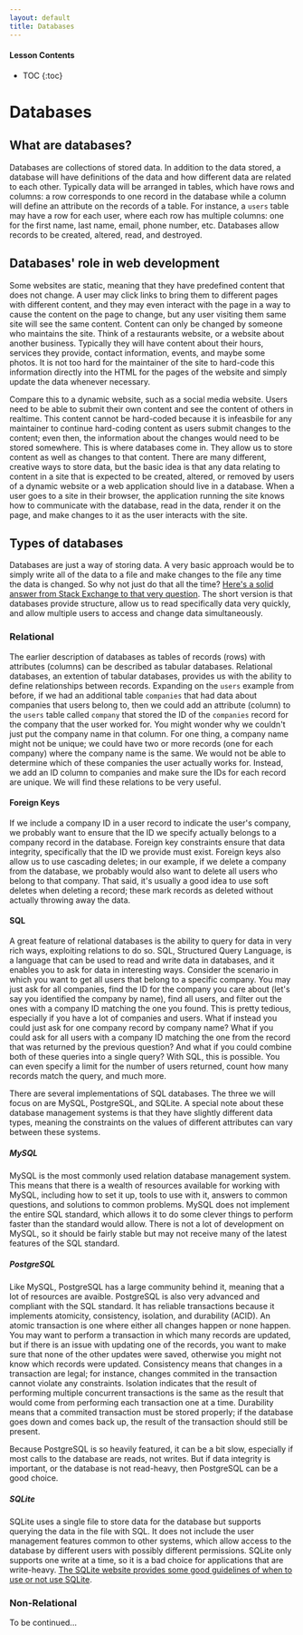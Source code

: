 ```yaml
---
layout: default
title: Databases
---
```


#### Lesson Contents
* TOC
{:toc}

# Databases

## What are databases?

Databases are collections of stored data. In addition to the data stored, a database will have definitions of the data and how different data are related to each other. Typically data will be arranged in tables, which have rows and columns: a row corresponds to one record in the database while a column will define an attribute on the records of a table. For instance, a `users` table may have a row for each user, where each row has multiple columns: one for the first name, last name, email, phone number, etc. Databases allow records to be created, altered, read, and destroyed.

## Databases' role in web development

Some websites are static, meaning that they have predefined content that does not change. A user may click links to bring them to different pages with different content, and they may even interact with the page in a way to cause the content on the page to change, but any user visiting them same site will see the same content. Content can only be changed by someone who maintains the site. Think of a restaurants website, or a website about another business. Typically they will have content about their hours, services they provide, contact information, events, and maybe some photos. It is not too hard for the maintainer of the site to hard-code this information directly into the HTML for the pages of the website and simply update the data whenever necessary.

Compare this to a dynamic website, such as a social media website. Users need to be able to submit their own content and see the content of others in realtime. This content cannot be hard-coded because it is infeasbile for any maintainer to continue hard-coding content as users submit changes to the content; even then, the information about the changes would need to be stored somewhere. This is where databases come in. They allow us to store content as well as changes to that content. There are many different, creative ways to store data, but the basic idea is that any data relating to content in a site that is expected to be created, altered, or removed by users of a dynamic website or a web application should live in a database. When a user goes to a site in their browser, the application running the site knows how to communicate with the database, read in the data, render it on the page, and make changes to it as the user interacts with the site.

## Types of databases

Databases are just a way of storing data. A very basic approach would be to simply write all of the data to a file and make changes to the file any time the data is changed. So why not just do that all the time? [Here's a solid answer from Stack Exchange to that very question](https://softwareengineering.stackexchange.com/a/190483). The short version is that databases provide structure, allow us to read specifically data very quickly, and allow multiple users to access and change data simultaneously.

### Relational

The earlier description of databases as tables of records (rows) with attributes (columns) can be described as tabular databases. Relational databases, an extention of tabular databases, provides us with the ability to define relationships between records. Expanding on the `users` example from before, if we had an additional table `companies` that had data about companies that users belong to, then we could add an attribute (column) to the `users` table called `company` that stored the ID of the `companies` record for the company that the user worked for. You might wonder why we couldn't just put the company name in that column. For one thing, a company name might not be unique; we could have two or more records (one for each company) where the company name is the same. We would not be able to determine which of these companies the user actually works for. Instead, we add an ID column to companies and make sure the IDs for each record are unique. We will find these relations to be very useful.

#### Foreign Keys

If we include a company ID in a user record to indicate the user's company, we probably want to ensure that the ID we specify actually belongs to a company record in the database. Foreign key constraints ensure that data integrity, specifically that the ID we provide must exist. Foreign keys also allow us to use cascading deletes; in our example, if we delete a company from the database, we probably would also want to delete all users who belong to that company. That said, it's usually a good idea to use soft deletes when deleting a record; these mark records as deleted without actually throwing away the data.

#### SQL

A great feature of relational databases is the ability to query for data in very rich ways, exploiting relations to do so. SQL, Structured Query Language, is a language that can be used to read and write data in databases, and it enables you to ask for data in interesting ways. Consider the scenario in which you want to get all users that belong to a specific company. You may just ask for all companies, find the ID for the company you care about (let's say you identified the company by name), find all users, and filter out the ones with a company ID matching the one you found. This is pretty tedious, especially if you have a lot of companies and users. What if instead you could just ask for one company record by company name? What if you could ask for all users with a company ID matching the one from the record that was returned by the previous question? And what if you could combine both of these queries into a single query? With SQL, this is possible. You can even specify a limit for the number of users returned, count how many records match the query, and much more.

There are several implementations of SQL databases. The three we will focus on are MySQL, PostgreSQL, and SQLite. A special note about these database management systems is that they have slightly different data types, meaning the constraints on the values of different attributes can vary between these systems.

##### MySQL

MySQL is the most commonly used relation database management system. This means that there is a wealth of resources available for working with MySQL, including how to set it up, tools to use with it, answers to common questions, and solutions to common problems. MySQL does not implement the entire SQL standard, which allows it to do some clever things to perform faster than the standard would allow. There is not a lot of development on MySQL, so it should be fairly stable but may not receive many of the latest features of the SQL standard.

##### PostgreSQL

Like MySQL, PostgreSQL has a large community behind it, meaning that a lot of resources are avaible. PostgreSQL is also very advanced and compliant with the SQL standard. It has reliable transactions because it implements atomicity, consistency, isolation, and durability (ACID). An atomic transaction is one where either all changes happen or none happen. You may want to perform a transaction in which many records are updated, but if there is an issue with updating one of the records, you want to make sure that none of the other updates were saved, otherwise you might not know which records were updated. Consistency means that changes in a transaction are legal; for instance, changes commited in the transaction cannot violate any constraints. Isolation indicates that the result of performing multiple concurrent transactions is the same as the result that would come from performing each transaction one at a time. Durability means that a commited transaction must be stored properly; if the database goes down and comes back up, the result of the transaction should still be present.

Because PostgreSQL is so heavily featured, it can be a bit slow, especially if most calls to the database are reads, not writes. But if data integrity is important, or the database is not read-heavy, then PostgreSQL can be a good choice.

##### SQLite

SQLite uses a single file to store data for the database but supports querying the data in the file with SQL. It does not include the user management features common to other systems, which allow access to the database by different users with possibly different permissions. SQLite only supports one write at a time, so it is a bad choice for applications that are write-heavy. [The SQLite website provides some good guidelines of when to use or not use SQLite](https://www.sqlite.org/whentouse.html).

### Non-Relational

To be continued...
